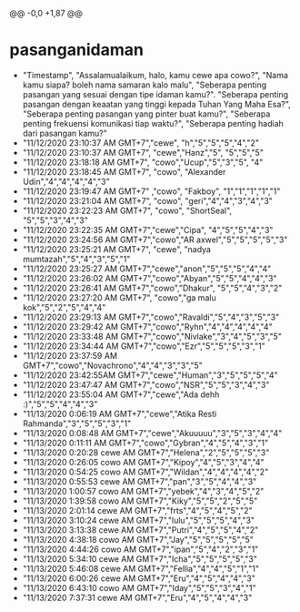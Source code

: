 @@ -0,0 +1,87 @@
# pasanganidaman
+ "Timestamp", "Assalamualaikum, halo, kamu cewe apa cowo?", "Nama kamu siapa? boleh nama samaran kalo malu", "Seberapa penting pasangan yang sesuai dengan tipe idaman kamu?". "Seberapa penting pasangan dengan keaatan yang tinggi kepada Tuhan Yang Maha Esa?", "Seberapa penting pasangan yang pinter buat kamu?", "Seberapa penting frekuensi komunikasi tiap waktu?", "Seberapa penting hadiah dari pasangan kamu?"
+ "11/12/2020 23:10:37	AM GMT+7","cewe",	"h","5","5","5","4","2"
+ "11/12/2020 23:10:37	AM GMT+7", "cewe","Hanz","5",	"5","5","5"
+ "11/12/2020 23:18:18	AM GMT+7", "cowo","Ucup","5","3","5", "4"
+ "11/12/2020 23:18:45 AM GMT+7",	"cowo",	"Alexander Udin","4","4","4","4","3"
+ "11/12/2020 23:19:47 AM GMT+7" ,"cowo",	"Fakboy",	"1","1","1","1","1"
+ "11/12/2020 23:21:04 AM GMT+7", "cowo",	"geri","4","4","3","4","3"
+ "11/12/2020 23:22:23 AM GMT+7", "cowo",	"ShortSeal", "5","5","3","4","3"
+ "11/12/2020 23:22:35 AM GMT+7","cewe","Cipa",	"4","5","5","4","3"
+ "11/12/2020 23:24:56 AM GMT+7","cowo","AR axwel","5","5","5","5","3"
+ "11/12/2020 23:25:21 AM GMT+7", "cewe",	"nadya mumtazah","5","4","3","5","1"
+ "11/12/2020 23:25:27 AM GMT+7","cewe","anon","5","5","5","4","4"
+ "11/12/2020 23:26:02 AM GMT+7","cowo","Abyan","5","5","4","4","3"
+ "11/12/2020 23:26:41 AM GMT+7","cowo","Dhakur",	"5","5","4","3","2"
+ "11/12/2020 23:27:20 AM GMT+7", "cowo","ga malu kok","5","2","5","4","4"
+ "11/12/2020 23:29:13 AM GMT+7","cowo","Ravaldi","5","4","3","5","3"
+ "11/12/2020 23:29:42 AM GMT+7","cowo","Ryhn","4","4","4","4","4"
+ "11/12/2020 23:33:48 AM GMT+7","cowo","Nivlake","3","4","5","3","5"
+ "11/12/2020 23:34:44 AM GMT+7","cowo","Ezr","5","5","5","3","1"
+ "11/12/2020 23:37:59 AM GMT+7","cowo","Novachrono","4","4","3","3","5"
+ "11/12/2020 23:42:55AM GMT+7","cewe","Human","3","5","5","5","4"
+ "11/12/2020 23:47:47 AM GMT+7","cowo","NSR","5","5","3","4","3"
+ "11/12/2020 23:55:04 AM GMT+7","cewe","Ada dehh :)","5","5","4","4","3"
+ "11/13/2020 0:06:19 AM GMT+7","cewe","Atika Resti Rahmanda","3","5","5","3","1"
+ "11/13/2020 0:08:48 AM GMT+7","cewe","Akuuuuu","3","5","3","4","4"
+ "11/13/2020 0:11:11 AM GMT+7","cowo","Gybran","4","5","4","3","1"
+ "11/13/2020 0:20:28	cewe AM GMT+7","Helena","2","5","5","5","3"
+ "11/13/2020 0:26:05	cowo AM GMT+7","Kipoy","4","5","3","4","4"
+ "11/13/2020 0:54:25	cowo AM GMT+7","Wildan","4","4","4","4","2"
+ "11/13/2020 0:55:53	cewe AM GMT+7","pan","3","5","4","4","3"
+ "11/13/2020 1:00:57	cowo AM GMT+7","yebek","4","3","4","5","2"
+ "11/13/2020 1:39:58	cowo AM GMT+7","Kiky","5","5","2","5","5"
+ "11/13/2020 2:01:14	cewe AM GMT+7","frts","4","5","4","5","2"
+ "11/13/2020 3:10:24	cewe AM GMT+7","lulu","5","5","5","4","3"
+ "11/13/2020 3:13:38	cewe AM GMT+7","Putri","4","5","5","4","2"
+ "11/13/2020 4:38:18	cowo AM GMT+7","Jay","5","5","5","5","5"
+ "11/13/2020 4:44:26	cowo AM GMT+7","ipan","5","4","2","3","1"
+ "11/13/2020 5:34:10	cewe AM GMT+7","Icha","5","5","5","5","3"
+ "11/13/2020 5:46:08	cewe AM GMT+7","Fellia","4","4","5","1","1"
+ "11/13/2020 6:00:26	cewe AM GMT+7","Eru","4","5","4","4","3"
+ "11/13/2020 6:43:10	cowo AM GMT+7","Iday","5","5","3","4","1"
+ "11/13/2020 7:37:31	cewe AM GMT+7","Eru","4","5","4","4","3"
